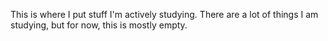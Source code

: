 This is where I put stuff I'm actively studying. There are a lot of things I am studying, but for now, this is mostly empty.